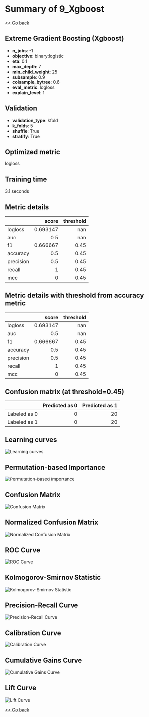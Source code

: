 # Summary of 9_Xgboost

[<< Go back](../README.md)


## Extreme Gradient Boosting (Xgboost)
- **n_jobs**: -1
- **objective**: binary:logistic
- **eta**: 0.1
- **max_depth**: 7
- **min_child_weight**: 25
- **subsample**: 0.9
- **colsample_bytree**: 0.6
- **eval_metric**: logloss
- **explain_level**: 1

## Validation
 - **validation_type**: kfold
 - **k_folds**: 5
 - **shuffle**: True
 - **stratify**: True

## Optimized metric
logloss

## Training time

3.1 seconds

## Metric details
|           |    score |   threshold |
|:----------|---------:|------------:|
| logloss   | 0.693147 |      nan    |
| auc       | 0.5      |      nan    |
| f1        | 0.666667 |        0.45 |
| accuracy  | 0.5      |        0.45 |
| precision | 0.5      |        0.45 |
| recall    | 1        |        0.45 |
| mcc       | 0        |        0.45 |


## Metric details with threshold from accuracy metric
|           |    score |   threshold |
|:----------|---------:|------------:|
| logloss   | 0.693147 |      nan    |
| auc       | 0.5      |      nan    |
| f1        | 0.666667 |        0.45 |
| accuracy  | 0.5      |        0.45 |
| precision | 0.5      |        0.45 |
| recall    | 1        |        0.45 |
| mcc       | 0        |        0.45 |


## Confusion matrix (at threshold=0.45)
|              |   Predicted as 0 |   Predicted as 1 |
|:-------------|-----------------:|-----------------:|
| Labeled as 0 |                0 |               20 |
| Labeled as 1 |                0 |               20 |

## Learning curves
![Learning curves](learning_curves.png)

## Permutation-based Importance
![Permutation-based Importance](permutation_importance.png)
## Confusion Matrix

![Confusion Matrix](confusion_matrix.png)


## Normalized Confusion Matrix

![Normalized Confusion Matrix](confusion_matrix_normalized.png)


## ROC Curve

![ROC Curve](roc_curve.png)


## Kolmogorov-Smirnov Statistic

![Kolmogorov-Smirnov Statistic](ks_statistic.png)


## Precision-Recall Curve

![Precision-Recall Curve](precision_recall_curve.png)


## Calibration Curve

![Calibration Curve](calibration_curve_curve.png)


## Cumulative Gains Curve

![Cumulative Gains Curve](cumulative_gains_curve.png)


## Lift Curve

![Lift Curve](lift_curve.png)



[<< Go back](../README.md)

